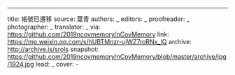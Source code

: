 -------------
title: 帳號已遷移
source: 葉青
authors: _
editors: _
proofreader: _
photographer: _
translator: _
via: https://github.com/2019ncovmemory/nCovMemory
link: https://mp.weixin.qq.com/s/hUBTMnzr-ujWZ7roRNx_lQ
archive: http://archive.is/srols
snapshot: https://github.com/2019ncovmemory/nCovMemory/blob/master/archive/jpg/1924.jpg
lead: _
cover: -
